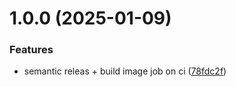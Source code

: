 # 1.0.0 (2025-01-09)


### Features

* semantic releas + build image job on ci ([78fdc2f](https://github.com/michael-hoffman-26/recipe-vault/commit/78fdc2f0216993a31b92ebe0ac0779b11e74ae3d))

